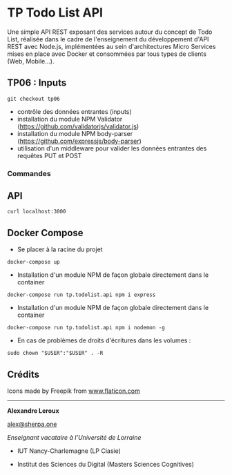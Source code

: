 # TP Todo List API

Une simple API REST exposant des services autour du concept de Todo List, réalisée dans le cadre de l'enseignement du développement d'API REST avec Node.js, implémentées au sein d'architectures Micro Services mises en place avec Docker et consommées par tous types de clients (Web, Mobile...).

## TP06 : Inputs

```
git checkout tp06
```

- contrôle des données entrantes (inputs)
- installation du module NPM Validator (https://github.com/validatorjs/validator.js)
- installation du module NPM body-parser (https://github.com/expressjs/body-parser)
- utilisation d'un middleware pour valider les données entrantes des requêtes PUT et POST


### Commandes

## API

```
curl localhost:3000
```

## Docker Compose

- Se placer à la racine du projet

```
docker-compose up
```

- Installation d'un module NPM de façon globale directement dans le container

```
docker-compose run tp.todolist.api npm i express
```

- Installation d'un module NPM de façon globale directement dans le container

```
docker-compose run tp.todolist.api npm i nodemon -g
```

- En cas de problèmes de droits d'écritures dans les volumes :

```
sudo chown "$USER":"$USER" . -R
```

## Crédits

Icons made by Freepik from www.flaticon.com

---

__Alexandre Leroux__

alex@sherpa.one

_Enseignant vacataire à l'Université de Lorraine_

- IUT Nancy-Charlemagne (LP Ciasie)

- Institut des Sciences du Digital (Masters Sciences Cognitives)
